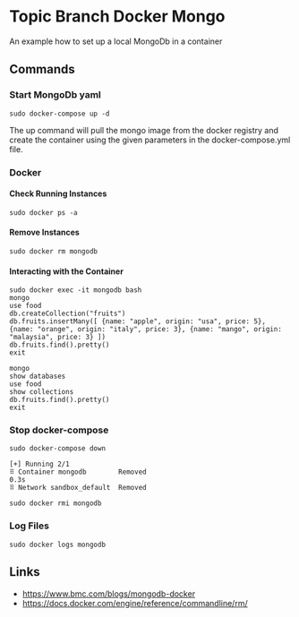 # Topic Branch Docker Mongo
An example how to set up a local MongoDb in a container
## Commands

### Start MongoDb yaml
    sudo docker-compose up -d
The up command will pull the mongo image from the docker registry and create the container using the given parameters in the docker-compose.yml file.
### Docker

#### Check Running Instances
    sudo docker ps -a

#### Remove Instances
    sudo docker rm mongodb

#### Interacting with the Container
    sudo docker exec -it mongodb bash
    mongo
    use food
    db.createCollection("fruits")
    db.fruits.insertMany([ {name: "apple", origin: "usa", price: 5}, {name: "orange", origin: "italy", price: 3}, {name: "mango", origin: "malaysia", price: 3} ])
    db.fruits.find().pretty()
    exit

    mongo
    show databases
    use food
    show collections
    db.fruits.find().pretty()
    exit

### Stop docker-compose
    sudo docker-compose down

    [+] Running 2/1
    ⠿ Container mongodb        Removed                                                                                                                                       0.3s
    ⠿ Network sandbox_default  Removed  

    sudo docker rmi mongodb

### Log Files

    sudo docker logs mongodb

## Links
* https://www.bmc.com/blogs/mongodb-docker
* https://docs.docker.com/engine/reference/commandline/rm/